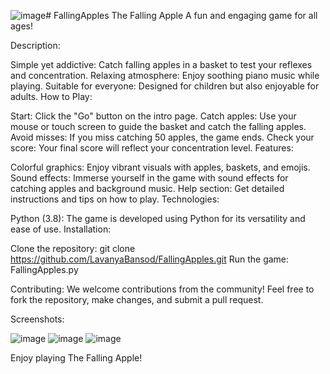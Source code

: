 ![image](https://github.com/user-attachments/assets/2cb73dc4-5927-4a5f-b77c-6119d33c8e7e)# FallingApples
The Falling Apple
A fun and engaging game for all ages!

Description:

Simple yet addictive: Catch falling apples in a basket to test your reflexes and concentration.
Relaxing atmosphere: Enjoy soothing piano music while playing.
Suitable for everyone: Designed for children but also enjoyable for adults.
How to Play:

Start: Click the "Go" button on the intro page.
Catch apples: Use your mouse or touch screen to guide the basket and catch the falling apples.
Avoid misses: If you miss catching 50 apples, the game ends.
Check your score: Your final score will reflect your concentration level.
Features:

Colorful graphics: Enjoy vibrant visuals with apples, baskets, and emojis.
Sound effects: Immerse yourself in the game with sound effects for catching apples and background music.
Help section: Get detailed instructions and tips on how to play.
Technologies:

Python (3.8): The game is developed using Python for its versatility and ease of use.
Installation:

Clone the repository: git clone https://github.com/LavanyaBansod/FallingApples.git
Run the game: FallingApples.py

Contributing:
We welcome contributions from the community! Feel free to fork the repository, make changes, and submit a pull request.

Screenshots:

![image](https://github.com/user-attachments/assets/0bff0edd-f11e-4513-8f8d-cf512070c925)
![image](https://github.com/user-attachments/assets/01f4a509-f669-4d27-9e7f-c3aa638a7596)
![image](https://github.com/user-attachments/assets/419595f9-67e4-4e1f-be2b-ef29cb91e4bb)




Enjoy playing The Falling Apple!










